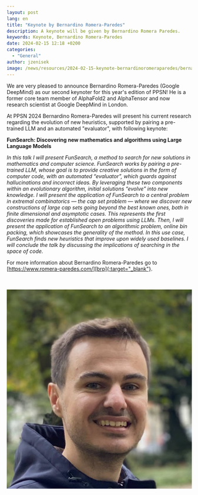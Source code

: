 ```yaml
---
layout: post
lang: en
title: "Keynote by Bernardino Romera-Paredes"
description: A keynote will be given by Bernardino Romera Paredes.
keywords: Keynote, Bernardino Romera-Paredes
date: 2024-02-15 12:18 +0200
categories:
  - "General"
author: jzenisek
image: /news/resources/2024-02-15-keynote-bernardinoromeraparedes/bernardinoromeraparedes-thumb.png
---
```


We are very pleased to announce Bernardino Romera-Paredes (Google DeepMind) as our second keynoter for this year's edition of PPSN! He is a former core team member of AlphaFold2 and AlphaTensor and now research scientist at Google DeepMind in London.

<!--more-->
At PPSN 2024 Bernardino Romera-Paredes will present his current research regarding the evolution of new heuristics, supported by pairing a pre-trained LLM and an automated "evaluator", with following keynote:

**FunSearch: Discovering new mathematics and algorithms using Large Language Models**

*In this talk I will present FunSearch, a method to search for new solutions in mathematics and computer science. FunSearch works by pairing a pre-trained LLM, whose goal is to provide creative solutions in the form of computer code, with an automated “evaluator”, which guards against hallucinations and incorrect ideas. By leveraging these two components within an evolutionary algorithm, initial solutions “evolve” into new knowledge. I will present the application of FunSearch to a central problem in extremal combinatorics — the cap set problem — where we discover new constructions of large cap sets going beyond the best known ones, both in finite dimensional and asymptotic cases. This represents the first discoveries made for established open problems using LLMs. Then, I will present the application of FunSearch to an algorithmic problem, online bin packing, which showcases the generality of the method. In this use case, FunSearch finds new heuristics that improve upon widely used baselines. I will conclude the talk by discussing the implications of searching in the space of code.*

For more information about Bernardino Romera-Paredes go to [https://www.romera-paredes.com/][brp]{:target="_blank"}.

<br/><br/>
![keynote](/news/resources/2024-02-15-keynote-bernardinoromeraparedes/bernardinoromeraparedes.png)

[brp]: https://www.romera-paredes.com/